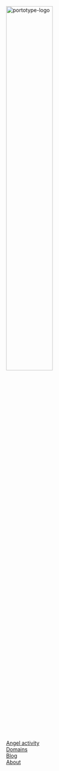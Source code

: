 <img src="documents/brand/logo-vertical-white-on-black.jpg" alt="portotype-logo" width="50%"/>  

[Angel activity](/documents/angel/)  
[Domains](/documents/domains/)  
[Blog](https://patife.com)  
[About](/documents/about)  
